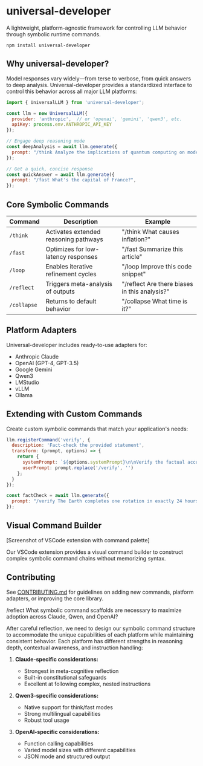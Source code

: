 # universal-developer

A lightweight, platform-agnostic framework for controlling LLM behavior through symbolic runtime commands.

```
npm install universal-developer
```

## Why universal-developer?

Model responses vary widely—from terse to verbose, from quick answers to deep analysis. Universal-developer provides a standardized interface to control this behavior across all major LLM platforms:

```javascript
import { UniversalLLM } from 'universal-developer';

const llm = new UniversalLLM({
  provider: 'anthropic',  // or 'openai', 'gemini', 'qwen3', etc.
  apiKey: process.env.ANTHROPIC_API_KEY
});

// Engage deep reasoning mode
const deepAnalysis = await llm.generate({
  prompt: "/think Analyze the implications of quantum computing on modern cryptography",
});

// Get a quick, concise response
const quickAnswer = await llm.generate({
  prompt: "/fast What's the capital of France?",
});
```

## Core Symbolic Commands

| Command | Description | Example |
|---------|-------------|---------|
| `/think` | Activates extended reasoning pathways | "/think What causes inflation?" |
| `/fast` | Optimizes for low-latency responses | "/fast Summarize this article" |
| `/loop` | Enables iterative refinement cycles | "/loop Improve this code snippet" |
| `/reflect` | Triggers meta-analysis of outputs | "/reflect Are there biases in this analysis?" |
| `/collapse` | Returns to default behavior | "/collapse What time is it?" |

## Platform Adapters

Universal-developer includes ready-to-use adapters for:
- Anthropic Claude
- OpenAI (GPT-4, GPT-3.5)
- Google Gemini
- Qwen3
- LMStudio
- vLLM
- Ollama

## Extending with Custom Commands

Create custom symbolic commands that match your application's needs:

```javascript
llm.registerCommand('verify', {
  description: 'Fact-check the provided statement',
  transform: (prompt, options) => {
    return {
      systemPrompt: `${options.systemPrompt}\n\nVerify the factual accuracy of user statements. Provide corrections where necessary.`,
      userPrompt: prompt.replace('/verify', '')
    };
  }
});

const factCheck = await llm.generate({
  prompt: "/verify The Earth completes one rotation in exactly 24 hours",
});
```

## Visual Command Builder

[Screenshot of VSCode extension with command palette]

Our VSCode extension provides a visual command builder to construct complex symbolic command chains without memorizing syntax.

## Contributing

See [CONTRIBUTING.md](./CONTRIBUTING.md) for guidelines on adding new commands, platform adapters, or improving the core library.

/reflect What symbolic command scaffolds are necessary to maximize adoption across Claude, Qwen, and OpenAI?

After careful reflection, we need to design our symbolic command structure to accommodate the unique capabilities of each platform while maintaining consistent behavior. Each platform has different strengths in reasoning depth, contextual awareness, and instruction handling:

1. **Claude-specific considerations:**
   - Strongest in meta-cognitive reflection
   - Built-in constitutional safeguards
   - Excellent at following complex, nested instructions

2. **Qwen3-specific considerations:**
   - Native support for think/fast modes
   - Strong multilingual capabilities
   - Robust tool usage

3. **OpenAI-specific considerations:**
   - Function calling capabilities
   - Varied model sizes with different capabilities
   - JSON mode and structured output

